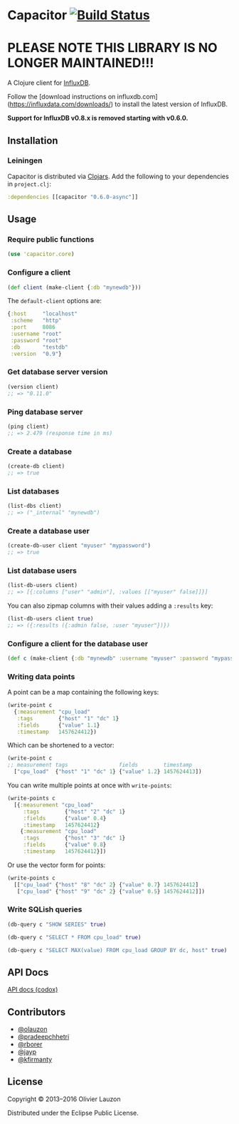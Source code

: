 Capacitor  [![Build Status](https://travis-ci.org/olauzon/capacitor.png?branch=master)](https://travis-ci.org/olauzon/capacitor)
=========

PLEASE NOTE THIS LIBRARY IS NO LONGER MAINTAINED!!!
===================================================

A Clojure client for [InfluxDB](https://influxdata.com/time-series-platform/influxdb/).

Follow the [download instructions on influxdb.com]
(https://influxdata.com/downloads/) to install the latest version of InfluxDB.

**Support for InfluxDB v0.8.x is removed starting with v0.6.0.**

Installation
------------

### Leiningen

Capacitor is distributed via [Clojars](https://clojars.org/capacitor). Add the
following to your dependencies in `project.clj`:

```clj
:dependencies [[capacitor "0.6.0-async"]]
```


Usage
-----

### Require public functions

```clj
(use 'capacitor.core)
```

### Configure a client

```clj
(def client (make-client {:db "mynewdb"}))
```

The `default-client` options are:

```clj
{:host     "localhost"
 :scheme   "http"
 :port     8086
 :username "root"
 :password "root"
 :db       "testdb"
 :version  "0.9"}
```

### Get database server version

```clj
(version client)
;; => "0.11.0"
```

### Ping database server

```clj
(ping client)
;; => 2.479 (response time in ms)
```

### Create a database

```clj
(create-db client)
;; => true
```

### List databases

```clj
(list-dbs client)
;; => ("_internal" "mynewdb")
```

### Create a database user

```clj
(create-db-user client "myuser" "mypassword")
;; => true
```

### List database users

```clj
(list-db-users client)
;; => [{:columns ["user" "admin"], :values [["myuser" false]]}]
```

You can also zipmap columns with their values adding a `:results` key:

```clj
(list-db-users client true)
;; => ({:results ({:admin false, :user "myuser"})})
```

### Configure a client for the database user

```clj
(def c (make-client {:db "mynewdb" :username "myuser" :password "mypassword"}))
```

### Writing data points


A point can be a map containing the following keys:

```clj
(write-point c
  {:measurement "cpu_load"
   :tags        {"host" "1" "dc" 1}
   :fields      {"value" 1.1}
   :timestamp   1457624412})
```

Which can be shortened to a vector:

```clj
(write-point c
;; measurement tags                fields        timestamp
  ["cpu_load"  {"host" "1" "dc" 1} {"value" 1.2} 1457624413])
```

You can write multiple points at once with `write-points`:

```clj
(write-points c
  [{:measurement "cpu_load"
     :tags        {"host" "2" "dc" 1}
     :fields      {"value" 0.4}
     :timestamp   1457624412}
    {:measurement "cpu_load"
     :tags        {"host" "3" "dc" 1}
     :fields      {"value" 0.8}
     :timestamp   1457624412}])
```

Or use the vector form for points:

```clj
(write-points c
  [["cpu_load" {"host" "8" "dc" 2} {"value" 0.7} 1457624412]
   ["cpu_load" {"host" "9" "dc" 2} {"value" 0.5} 1457624412]])
```

### Write SQLish queries

```clj
(db-query c "SHOW SERIES" true)

(db-query c "SELECT * FROM cpu_load" true)

(db-query c "SELECT MAX(value) FROM cpu_load GROUP BY dc, host" true)
```


API Docs
--------

[API docs (codox)](http://olauzon.github.io/capacitor/docs/codox/index.html)


## Contributors

  - [@olauzon](https://github.com/olauzon)
  - [@pradeepchhetri](https://github.com/pradeepchhetri)
  - [@rborer](https://github.com/rborer)
  - [@jayp](https://github.com/jayp)
  - [@kfirmanty](https://github.com/kfirmanty)

## License

Copyright © 2013–2016 Olivier Lauzon

Distributed under the Eclipse Public License.
